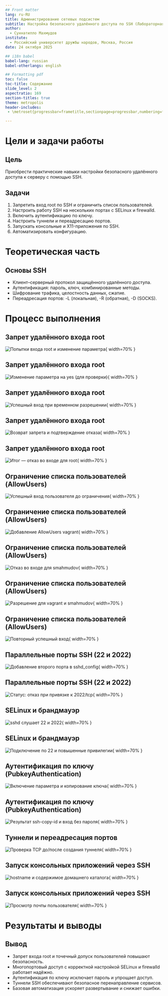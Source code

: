 ```yaml
---
## Front matter
lang: ru-RU
title: Администрирование сетевых подсистем
subtitle: Настройка безопасного удалённого доступа по SSH (Лабораторная работа №11)
author:
  - Суннатилло Махмудов
institute:
  - Российский университет дружбы народов, Москва, Россия
date: 24 октября 2025

## i18n babel
babel-lang: russian
babel-otherlangs: english

## Formatting pdf
toc: false
toc-title: Содержание
slide_level: 2
aspectratio: 169
section-titles: true
theme: metropolis
header-includes:
 - \metroset{progressbar=frametitle,sectionpage=progressbar,numbering=fraction}

---
```


# Цели и задачи работы

## Цель

Приобрести практические навыки настройки безопасного удалённого доступа к серверу с помощью SSH.

## Задачи

1. Запретить вход root по SSH и ограничить список пользователей.  
2. Настроить работу SSH на нескольких портах c SELinux и firewalld.  
3. Включить аутентификацию по ключу.  
4. Настроить туннели и переадресацию портов.  
5. Запускать консольные и X11-приложения по SSH.  
6. Автоматизировать конфигурацию.

# Теоретическая часть

## Основы SSH

* Клиент–серверный протокол защищённого удалённого доступа.  
* Аутентификация: пароль, ключ, комбинированные методы.  
* Шифрование трафика, целостность данных, сжатие.  
* Переадресация портов: -L (локальная), -R (обратная), -D (SOCKS).

# Процесс выполнения

## Запрет удалённого входа root

![Попытки входа root и изменение параметра](01.png){ width=70% }  

## Запрет удалённого входа root

![Изменение параметра на yes (для проверки)](02.png){ width=70% }  

## Запрет удалённого входа root

![Успешный вход при временном разрешении](03.png){ width=70% }  

## Запрет удалённого входа root

![Возврат запрета и подтверждение отказа](04.png){ width=70% } 

## Запрет удалённого входа root
 
![Итог — отказ во входе для root](05.png){ width=70% }

## Ограничение списка пользователей (AllowUsers)

![Успешный вход пользователя до ограничения](06.png){ width=70% }
  
## Ограничение списка пользователей (AllowUsers)

![Добавление AllowUsers vagrant](07.png){ width=70% }  

## Ограничение списка пользователей (AllowUsers)

![Отказ во входе для smahmudov](08.png){ width=70% }  

## Ограничение списка пользователей (AllowUsers)

![Разрешение для vagrant и smahmudov](09.png){ width=70% }  

## Ограничение списка пользователей (AllowUsers)

![Повторный успешный вход](10.png){ width=70% }

## Параллельные порты SSH (22 и 2022)

![Добавление второго порта в sshd_config](11.png){ width=70% } 

## Параллельные порты SSH (22 и 2022)
 
![Статус: отказ при привязке к 2022/tcp](12.png){ width=70% }

## SELinux и брандмауэр

![sshd слушает 22 и 2022](13.png){ width=70% }  

## SELinux и брандмауэр

![Подключение по 22 и повышенные привилегии](14.png){ width=70% }

## Аутентификация по ключу (PubkeyAuthentication)

![Включение параметра и копирование ключа](15.png){ width=70% }  

## Аутентификация по ключу (PubkeyAuthentication)

![Результат ssh-copy-id и вход без пароля](16.png){ width=70% }

## Туннели и переадресация портов

![Проверка TCP до/после создания туннеля](17.png){ width=70% }  

## Запуск консольных приложений через SSH

![hostname и содержимое домашнего каталога](19.png){ width=70% } 

## Запуск консольных приложений через SSH
 
![Просмотр почты пользователя](20.png){ width=70% }

# Результаты и выводы

## Вывод
* Запрет входа root и точечный допуск пользователей повышают безопасность.  
* Многопортовый доступ с корректной настройкой SELinux и firewalld работает надёжно.  
* Аутентификация по ключу исключает пароль и упрощает доступ.  
* Туннели SSH обеспечивают безопасное перенаправление сервисов.  
* Базовая автоматизация ускоряет развертывание и снижает ошибки.

